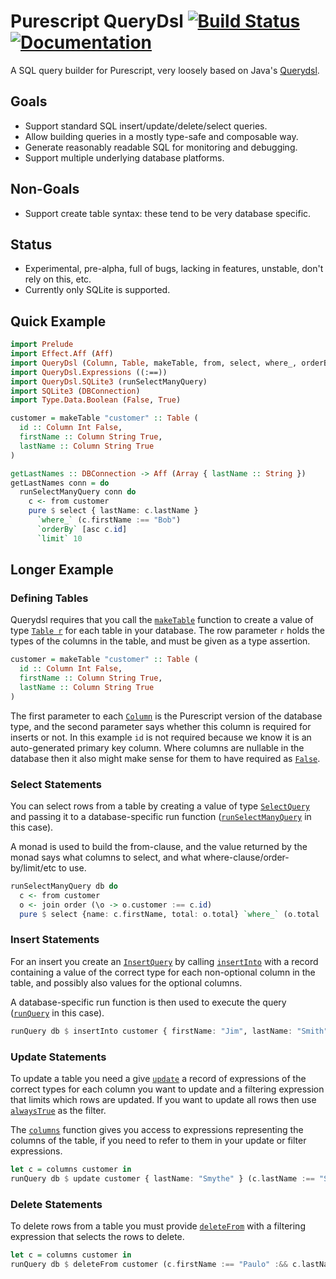 # Purescript QueryDsl [![Build Status](https://travis-ci.org/Dretch/purescript-querydsl.svg?branch=master)](https://travis-ci.org/Dretch/purescript-querydsl) [![Documentation](https://pursuit.purescript.org/packages/purescript-querydsl/badge)](https://pursuit.purescript.org/packages/purescript-querydsl)

A SQL query builder for Purescript, very loosely based on Java's [Querydsl](http://www.querydsl.com/).

## Goals
 - Support standard SQL insert/update/delete/select queries.
 - Allow building queries in a mostly type-safe and composable way.
 - Generate reasonably readable SQL for monitoring and debugging.
 - Support multiple underlying database platforms.

## Non-Goals
 - Support create table syntax: these tend to be very database specific.

## Status
- Experimental, pre-alpha, full of bugs, lacking in features, unstable, don't rely on this, etc.
- Currently only SQLite is supported.

## Quick Example

```purescript
import Prelude
import Effect.Aff (Aff)
import QueryDsl (Column, Table, makeTable, from, select, where_, orderBy, limit, asc)
import QueryDsl.Expressions ((:==))
import QueryDsl.SQLite3 (runSelectManyQuery)
import SQLite3 (DBConnection)
import Type.Data.Boolean (False, True)

customer = makeTable "customer" :: Table (
  id :: Column Int False,
  firstName :: Column String True,
  lastName :: Column String True
)

getLastNames :: DBConnection -> Aff (Array { lastName :: String })
getLastNames conn = do
  runSelectManyQuery conn do
    c <- from customer
    pure $ select { lastName: c.lastName }
      `where_` (c.firstName :== "Bob")
      `orderBy` [asc c.id]
      `limit` 10
```

## Longer Example

### Defining Tables

Querydsl requires that you call the [`makeTable`][QueryDsl.makeTable] function to create a value of type [`Table r`][QueryDsl.Table] for each table in your database. The row parameter `r` holds the types of the columns in the table, and must be given as a type assertion.

```purescript
customer = makeTable "customer" :: Table (
  id :: Column Int False,
  firstName :: Column String True,
  lastName :: Column String True
)
```

The first parameter to each [`Column`][QueryDsl.Column] is the Purescript version of the database type, and the second parameter says whether this column is required for inserts or not. In this example `id` is not required because we know it is an auto-generated primary key column. Where columns are nullable in the database then it also might make sense for them to have required as [`False`][Data.Type.Boolean.False].

### Select Statements

You can select rows from a table by creating a value of type [`SelectQuery`][QueryDsl.SelectQuery] and passing it to a database-specific run function ([`runSelectManyQuery`][QueryDsl.SQLite3.runSelectManyQuery] in this case).

A monad is used to build the from-clause, and the value returned by the monad says what columns to select, and what where-clause/order-by/limit/etc to use.

```purescript
runSelectManyQuery db do
  c <- from customer
  o <- join order (\o -> o.customer :== c.id)
  pure $ select {name: c.firstName, total: o.total} `where_` (o.total :>= 50)
```

### Insert Statements

For an insert you create an [`InsertQuery`][QueryDsl.insertQuery] by calling [`insertInto`][QueryDsl.insertInto] with a record containing a value of the correct type for each non-optional column in the table, and possibly also values for the optional columns.

A database-specific run function is then used to execute the query ([`runQuery`][QueryDsl.SQLite3.runQuery] in this case).

```purescript
runQuery db $ insertInto customer { firstName: "Jim", lastName: "Smith" }
```

### Update Statements

To update a table you need a give [`update`][QueryDsl.update] a record of expressions of the correct types for each column you want to update and a filtering expression that limits which rows are updated. If you want to update all rows then use [`alwaysTrue`][QueryDsl.alwaysTrue] as the filter.

The [`columns`][QueryDsl.columns] function gives you access to expressions representing the columns of the table, if you need to refer to them in your update or filter expressions.

```purescript
let c = columns customer in
runQuery db $ update customer { lastName: "Smythe" } (c.lastName :== "Smith")
```

### Delete Statements

To delete rows from a table you must provide [`deleteFrom`][QueryDsl.deleteFrom] with a filtering expression that selects the rows to delete.

```purescript
let c = columns customer in
runQuery db $ deleteFrom customer (c.firstName :== "Paulo" :&& c.lastName :== "Coelho")
```

[Data.Type.Boolean.False]: https://pursuit.purescript.org/packages/purescript-typelevel-prelude/docs/Type.Data.Boolean#t:False
[QueryDsl.Column]: https://pursuit.purescript.org/packages/purescript-querydsl/docs/QueryDsl#t:Column
[QueryDsl.InsertQuery]: https://pursuit.purescript.org/packages/purescript-querydsl/docs/QueryDsl#t:InsertQuery
[QueryDsl.SelectQuery]: https://pursuit.purescript.org/packages/purescript-querydsl/docs/QueryDsl#t:SelectQuery
[QueryDsl.Table]: https://pursuit.purescript.org/packages/purescript-querydsl/docs/QueryDsl#t:Table
[QueryDsl.alwaysTrue]: https://pursuit.purescript.org/packages/purescript-querydsl/docs/QueryDsl#v:alwaysTrue
[QueryDsl.columns]: https://pursuit.purescript.org/packages/purescript-querydsl/docs/QueryDsl#v:columns
[QueryDsl.deleteFrom]: https://pursuit.purescript.org/packages/purescript-querydsl/docs/QueryDsl#v:deleteFrom
[QueryDsl.insertInto]: https://pursuit.purescript.org/packages/purescript-querydsl/docs/QueryDsl#v:insertInto
[QueryDsl.makeTable]: https://pursuit.purescript.org/packages/purescript-querydsl/docs/QueryDsl#v:makeTable
[QueryDsl.update]: https://pursuit.purescript.org/packages/purescript-querydsl/docs/QueryDsl#v:update
[QueryDsl.SQLite3.runQuery]: https://pursuit.purescript.org/packages/purescript-querydsl/docs/QueryDsl.SQLite3.#v:runQuery
[QueryDsl.SQLite3.runSelectManyQuery]: https://pursuit.purescript.org/packages/purescript-querydsl/docs/QueryDsl.SQLite3.#v:runSelectManyQuery
